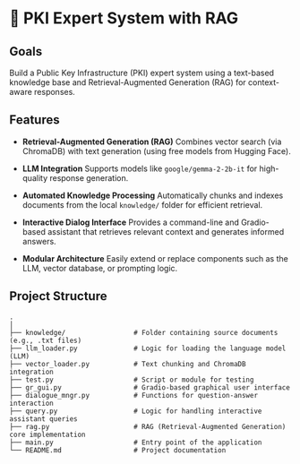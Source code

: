 # 🔐 PKI Expert System with RAG

## Goals

Build a Public Key Infrastructure (PKI) expert system using a text-based knowledge base and Retrieval-Augmented Generation (RAG) for context-aware responses.


## Features

* **Retrieval-Augmented Generation (RAG)**
  Combines vector search (via ChromaDB) with text generation (using free models from Hugging Face).

* **LLM Integration**
  Supports models like `google/gemma-2-2b-it` for high-quality response generation.

* **Automated Knowledge Processing**
  Automatically chunks and indexes documents from the local `knowledge/` folder for efficient retrieval.

* **Interactive Dialog Interface**
  Provides a command-line and Gradio-based assistant that retrieves relevant context and generates informed answers.

* **Modular Architecture**
  Easily extend or replace components such as the LLM, vector database, or prompting logic.


## Project Structure

```text
.
│
├── knowledge/                 # Folder containing source documents (e.g., .txt files)
├── llm_loader.py              # Logic for loading the language model (LLM)
├── vector_loader.py           # Text chunking and ChromaDB integration
├── test.py                    # Script or module for testing
├── gr_gui.py                  # Gradio-based graphical user interface
├── dialogue_mngr.py           # Functions for question-answer interaction
├── query.py                   # Logic for handling interactive assistant queries
├── rag.py                     # RAG (Retrieval-Augmented Generation) core implementation
├── main.py                    # Entry point of the application
└── README.md                  # Project documentation
```
